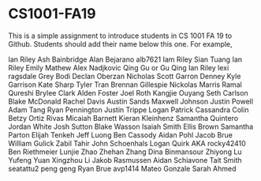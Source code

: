 # CS1001-FA19
This is a simple assignment to introduce students in CS 1001 FA 19 to Github.
Students should add their name below this one. For example,

Ian Riley 
Ash Bainbridge
Alan Bejarano
alb7621
Iam Riley
Sian Tuang
Ian Riley 
Emily Mathew 
Alex Nadjkovic
Qing Gu or Gu Qing
Ian Riley
lexi ragsdale
Grey Bodi
Declan Oberzan
Nicholas Scott
Garron Denney
Kyle Garrison
Kate Sharp
Tyler Tran
Brennan Gillespie
Nickolas Marris
Ramal Qureshi
Brylee Clark
Alden Foster
Joel Roth
Kangjie Ouyang
Seth Carlson
Blake McDonald
Rachel Davis
Austin Sands
Maxwell Johnson
Justin Powell
Adam Tang
Ryan Pennington
Justin Trippe
Logan Patrick
Cassandra Colin
Betzy Ortiz Rivas
Micaiah Barnett
Kieran Kleinhenz
Samantha Quintero
Jordan White
Josh Sutton
Blake Wasson
Isaiah Smith
Ellis Brown
Samantha Parton
Elijah Tenkeh
Jeff Luong
Ben Cassody
Aidan Pohl
Jacob Brue
William Gulick
Zabil Tahir
John Schoenhals
Logan Quirk AKA rocky42410
Ben Riethmeier
Lunjie Zhao
Zhehan Zhang
Dina Binmansour
Zhiyong Lu
Yufeng Yuan
Xingzhou Li
Jakob Rasmussen
Aidan Schiavone
Tait Smith
seatattu2
peng geng
Ryan Brue
avp1414
Mateo Gonzale
Sarah Ahmed
